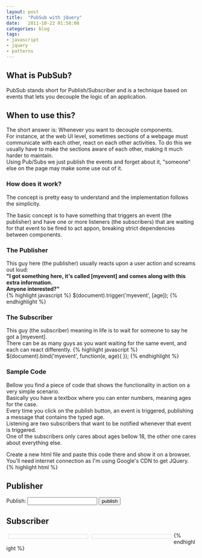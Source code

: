 ```yaml
---
layout: post
title:  "PubSub with jQuery"
date:   2011-10-22 01:58:00
categories: blog
tags:
- javascript
- jquery
- patterns
---
```



## What is PubSub?
PubSub stands short for Publish/Subscriber and is a technique based on events that lets you decouple the logic of an application.  

## When to use this?
The short answer is: Whenever you want to decouple components.  
For instance, at the web UI level, sometimes sections of a webpage must communicate with each other, react on each other activities. To do this we usually have to make the sections aware of each other, making it much harder to maintain.  
Using Pub/Subs we just publish the events and forget about it, "someone" else on the page may make some use out of it.

### How does it work?
The concept is pretty easy to understand and the implementation follows the simplicity.

The basic concept is to have something that triggers an event (the publisher) and have one or more listeners (the subscribers) that are waiting for that event to be fired to act appon, breaking strict dependencies between components.

### The Publisher
This guy here (the publisher) usually reacts upon a user action and screams out loud:  
**"I got something here, it's called [myevent] and comes along with this extra information.  
Anyone interested?"**  
{% highlight javascript %}
$(document).trigger('myevent', [age]);
{% endhighlight %}

### The Subscriber
This guy (the subscriber) meaning in life is to wait for someone to say he got a [myevent].  
There can be as many guys as you want waiting for the same event, and each can react differently.
{% highlight javascript %}
 $(document).bind('myevent', function(e, age){ });
{% endhighlight %}

### Sample Code
Bellow you find a piece of code that shows the functionality in action on a very simple scenario.  
Basically you have a textbox where you can enter numbers, meaning ages for the case.  
Every time you click on the publish button, an event is triggered, publishing a message that contains the typed age.  
Listening are two subscribers that want to be notified whenever that event is triggered.  
One of the subscribers only cares about ages bellow 18, the other one cares about everything else.

Create a new html file and paste this code there and show it on a browser. You'll need internet connection as I'm using Google's CDN to get JQuery.
{% highlight html %}
<!DOCTYPE html PUBLIC "-//W3C//DTD XHTML 1.0 Transitional//EN" "http://www.w3.org/TR/xhtml1/DTD/xhtml1-transitional.dtd">
<html xmlns="http://www.w3.org/1999/xhtml" xml:lang="en" lang="en">
<head>
 <title>JQuery PubSub Demo</title>
 <script type="text/javascript" src="http://ajax.googleapis.com/ajax/libs/jquery/1.6.2/jquery.min.js"></script>
 
 <style type="text/css">
  .Subscriber{ display:block; list-style-type: none; float: left; width: 200px; border: solid 1px #dcdcdc; margin: 5px; padding: 5px; }
 </style>
</head>
<body>
<h2>Publisher</h2>
<p>
 Publish: 
 <input id="txtPublisherAge" type="text" />
 <input type="button" value="publish" onclick='Publish($("#txtPublisherAge").val())' />
</p>

<h2>Subscriber</h2>
<ul id="ulLessThan18" class="Subscriber"></ul>
<ul id="ul18Plus" class="Subscriber"></ul>

<script type="text/javascript">

 $(document).ready(function(){
  
  // handle ages < 18
  $(document).bind('myevent', 
   function(e, age){
    if(age < 18) {
     $('#ulLessThan18').append('<li>Handled age: ' + age + '</li>'); 
    }
   });
   
  // handle ages >= 18
  $(document).bind('myevent', 
   function(e, age){
    if(age >= 18) {
     $('#ul18Plus').append('<li>Handled age: ' + age + '</li>'); 
    }
   });
   
 });

 // Everytime this method is called, the 'myevent' event is published with the passed age value
 function Publish(age){
  $(document).trigger('myevent', [age]);
 }

</script>

</body>
</html>
{% endhighlight %}